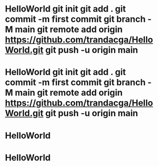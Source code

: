# HelloWorld git init git add . git commit -m first commit git branch -M main git remote add origin https://github.com/trandacga/HelloWorld.git git push -u origin main
# HelloWorld git init git add . git commit -m first commit git branch -M main git remote add origin https://github.com/trandacga/HelloWorld.git git push -u origin main
# HelloWorld
# HelloWorld
